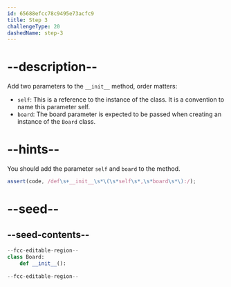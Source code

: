 ```yaml
---
id: 65688efcc78c9495e73acfc9
title: Step 3
challengeType: 20
dashedName: step-3
---
```


# --description--

Add two parameters to the `__init__` method, order matters:

- `self`: This is a reference to the instance of the class. It is a convention to name this parameter self.
- `board`: The board parameter is expected to be passed when creating an instance of the `Board` class.

# --hints--

You should add the parameter `self` and `board` to the method.

```js
assert(code, /def\s+__init__\s*\(\s*self\s*,\s*board\s*\):/);
```

# --seed--

## --seed-contents--

```py
--fcc-editable-region--
class Board:
    def __init__():
        
--fcc-editable-region--
```
